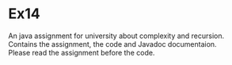 # Ex14
An java assignment for university about complexity and recursion.
<br/>Contains the assignment, the code and Javadoc documentaion.
<br/>Please read the assignment before the code.

